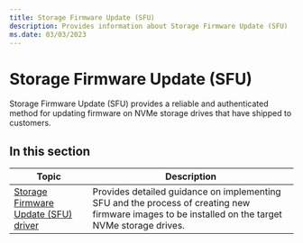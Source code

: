 ```yaml
---
title: Storage Firmware Update (SFU)
description: Provides information about Storage Firmware Update (SFU)
ms.date: 03/03/2023
---
```


# Storage Firmware Update (SFU)

Storage Firmware Update (SFU) provides a reliable and authenticated method for updating firmware on NVMe storage drives that have shipped to customers.

## In this section

| Topic | Description |
|--|--|
| [Storage Firmware Update (SFU) driver](storage-firmware-update-driver.md) | Provides detailed guidance on implementing SFU and the process of creating new firmware images to be installed on the target NVMe storage drives. |
